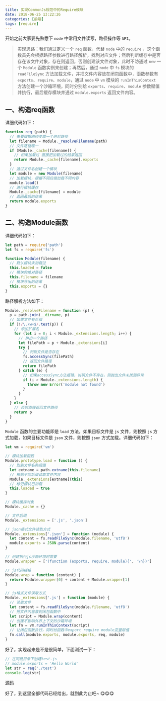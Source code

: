 ```yaml
---
title: 实现CommonJs规范中的Require模块
date: 2018-06-25 13:22:26
categories: [前端]
tags: [require]
---
```


<!-- toc -->

开始之前大家要先熟悉下 `node` 中常用文件读写，路径操作等 `API`。
> 实现思路：我们通过定义一个 `req` 函数，代替 `node` 中的 `require` ，这个函数首先会根据路径参数进行路径解析，找到对应文件；然后判断缓存中是否存在该文件对象，存在则返回，否则创建该文件对象，此时不防通过 `new` 一个 `Module` 函数实例来创建；再然后，通过 `node` 中 `fs` 模块的 `readFileSync` 方法加载文件，并把文件内容放在闭包函数中，函数参数有`exports`、`require`、`module`，通过 `node` 中 `vm` 模块的 `runInThisContext` 方法创建一个沙箱环境，同时分别给 `exports`、`require`、`module` 参数赋值并执行，最后缓存模块并通过 `module.exports` 返回文件内容。
## 一、构造req函数
详细代码如下：
```javascript
function req (path) {
  // 先要根据路径变成一个绝对路径
  let filename = Module._resolveFilename(path)
  // 文件路径唯一
  if (Module._cache[filename]) {
    // 如果加载过 直接把加载过的结果返回
    return Module._cache[filename].exports
  }
  // 通过文件名创建一个模块
  let module = new Module(filename)
  // 加载模块，根据不同后缀加载不同内容
  module.load()
  // 进行模块缓存
  Module._cache[filename] = module
  // 返回最后的结果
  return module.exports
}
```
## 二、构造Module函数
详细代码如下：
```javascript
let path = require('path')
let fs = require('fs')

function Module(filename) {
  // 默认模块未加载过
  this.loaded = false
  // 模块的绝对路径
  this.filename = filename
  // 模块导出的结果
  this.exports = {}
}
```
路径解析方法如下：
```javascript
Module._resolveFilename = function (p) {
  p = path.join(__dirname, p)
  // 如果文件有后缀
  if (!/\.\w+$/.test(p)) {
    // 添加扩展名
    for (let i = 0; i < Module._extensions.length; i++) {
      // 拼出一个路径
      let filePath = p + Module._extensions[i]
      try {
        // 判断文件是否存在
        fs.accessSync(filePath)
        // 返回文件路径
        return filePath
      } catch (e) {
        // 如果accessSync方法报错，说明文件不存在，则抛出文件未找到异常
        if (i > Module._extensions.length) {
          throw new Error('module not found')
        }
      }
    }
  } else {
    // 否则直接返回文件路径
    return p
  }
}
```
`Module` 函数的主要功能即是 `load` 方法，如果目标文件是 `js` 文件，则按照 `js` 方式加载，如果目标文件是 `json` 文件，则按照 `json` 方式加载。详细代码如下：
```javascript
let vm = require('vm')

// 模块加载函数
Module.prototype.load = function () {
  // 取到文件名称后缀
  let extname = path.extname(this.filename)
  // 根据不同后缀读取文件内容
  Module._extensions[extname](this)
  // 标记模块已加载
  this.loaded = true
}

// 模块缓存对象
Module._cache = {}

// 文件后缀
Module._extensions = ['.js', '.json']

// json格式文件读取方式
Module._extensions['.json'] = function (module) {
  let content = fs.readFileSync(module.filename, 'utf8')
  module.exports = JSON.parse(content)
}

// 创建执行js沙箱环境时需要
Module.wrapper = ['(function (exports, require, module){', '\n})']

// js代码拼接
Module.wrap = function (content) {
  return Module.wrapper[0] + content + Module.wrapper[1]
}

// js格式文件读取方式
Module._extensions['.js'] = function (module) {
  // 读取文件
  let content = fs.readFileSync(module.filename, 'utf8')
  // 把文件内容放到闭包函数中
  let script = Module.wrap(content)
  // 创建不影响外界上下文的沙箱环境
  let fn = vm.runInThisContext(script)
  // 让闭包函数执行，同时给函数中export require module变量赋值
  fn.call(module.exports, module.exports, req, module)
}
```
好了，实现起来是不是很简单，下面测试一下：
```javascript
// 在同级目录下创建test.js
// module.exports = 'Hello World'
let str = req('./test')
console.log(str)
```

[源码](https://github.com/zdddrszj/code/blob/master/require/index.js)

好了，到这里全部代码已经给出，就到此为止吧~ 😋😋😋
